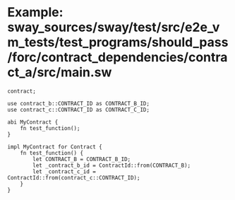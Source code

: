 # Example: sway_sources/sway/test/src/e2e_vm_tests/test_programs/should_pass/forc/contract_dependencies/contract_a/src/main.sw

```sway
contract;

use contract_b::CONTRACT_ID as CONTRACT_B_ID;
use contract_c::CONTRACT_ID as CONTRACT_C_ID;

abi MyContract {
    fn test_function();
}

impl MyContract for Contract {
    fn test_function() {
        let CONTRACT_B = CONTRACT_B_ID;
        let _contract_b_id = ContractId::from(CONTRACT_B);
        let _contract_c_id = ContractId::from(contract_c::CONTRACT_ID);
    }
}

```
